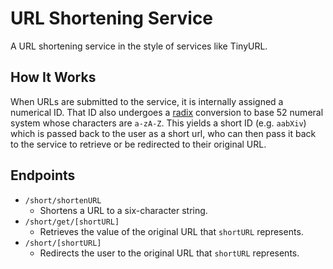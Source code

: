 # URL Shortening Service

A URL shortening service in the style of services like TinyURL.

## How It Works

When URLs are submitted to the service, it is internally assigned a numerical ID. That ID also undergoes a [radix](https://en.wikipedia.org/wiki/Radix) conversion to base 52 numeral system whose characters are `a-zA-Z`. This yields a short ID (e.g. `aabXiv`) which is passed back to the user as a short url, who can then pass it back to the service to retrieve or be redirected to their original URL.

## Endpoints

* `/short/shortenURL`
  * Shortens a URL to a six-character string.
* `/short/get/[shortURL]`
  * Retrieves the value of the original URL that `shortURL` represents.
* `/short/[shortURL]`
  * Redirects the user to the original URL that `shortURL` represents.
